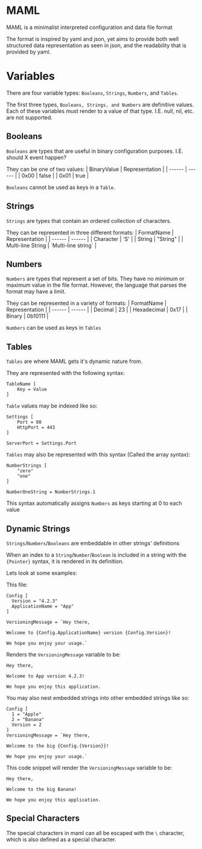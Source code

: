 # MAML
MAML is a minimalist interpreted configuration and data file format


The format is inspired by yaml and json, yet aims to provide both well structured data representation as seen in json, and the readability that is provided by yaml.

# Variables
There are four variable types:
`Booleans`, `Strings`, `Numbers`, and `Tables`.

The first three types, `Booleans, Strings, and Numbers` are definitive values. Each of these variables must render to a value of that type. 
I.E. null, nil, etc. are not supported.

## Booleans
`Booleans` are types that are useful in binary configuration purposes.
I.E. should X event happen?

They can be one of two values:
| BinaryValue | Representation |
| ------ | ------ |
| 0x00 | false |
| 0x01 | true |

`Booleans` cannot be used as keys in a `Table`.

## Strings
`Strings` are types that contain an ordered collection of characters.

They can be represented in three different formats:
| FormatName | Representation |
| ------ | ------ |
| Character | 'S' |
| String | "String" |
| Multi-line String | \`Multi-line string\` |

## Numbers
`Numbers` are types that represent a set of bits. They have no minimum or maximum value in the file format.
However, the language that parses the format may have a limit.

They can be represented in a variety of formats:
| FormatName | Representation |
| ------ | ------ |
| Decimal | 23 |
| Hexadecimal | 0x17 |
| Binary | 0b10111 |

`Numbers` can be used as keys in `Tables`

## Tables
`Tables` are where MAML gets it's dynamic nature from.

They are represented with the following syntax:
```
TableName [
    Key = Value
]
```

`Table` values may be indexed like so:
```
Settings [
    Port = 80
    HttpPort = 443
]

ServerPort = Settings.Port
```

`Tables` may also be represented with this syntax (Called the array syntax):
```
NumberStrings [
    "zero"
    "one"
]

NumberOneString = NumberStrings.1
```
This syntax automatically assigns `Numbers` as keys starting at 0 to each value


## Dynamic Strings
`Strings`/`Numbers`/`Booleans` are embeddable in other strings' definitions

When an index to a `String`/`Number`/`Boolean` is included in a string with the `{Pointer}` syntax, it is rendered in its definition.

Lets look at some examples:

This file:
```
Config [
  Version = "4.2.3"
  ApplicationName = "App"
]

VersioningMessage = `Hey there,

Welcome to {Config.ApplicationName} version {Config.Version}!

We hope you enjoy your usage.`
```

Renders the `VersioningMessage` variable to be:
```
Hey there,

Welcome to App version 4.2.3!

We hope you enjoy this application.
```

You may also nest embedded strings into other embedded strings like so:
```
Config [
  1 = "Apple"
  2 = "Banana"
  Version = 2
]
VersioningMessage = `Hey there,

Welcome to the big {Config.{Version}}!

We hope you enjoy your usage.`
```

This code snippet will render the `VersioningMessage` variable to be:
```
Hey there,

Welcome to the big Banana!

We hope you enjoy this application.
```

## Special Characters
The special characters in maml can all be escaped with the `\` character, which is also defined as a special character.
